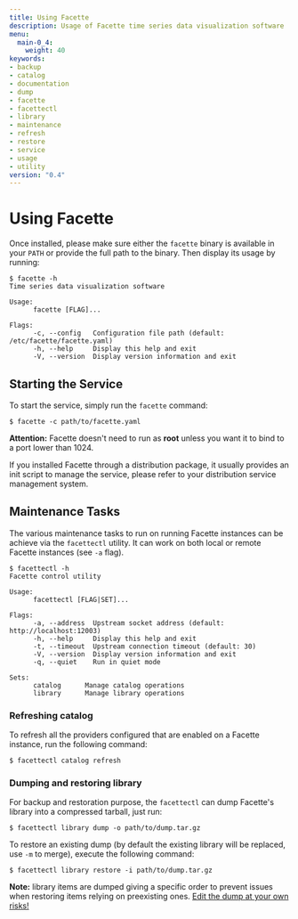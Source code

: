 ```yaml
---
title: Using Facette
description: Usage of Facette time series data visualization software
menu:
  main-0_4:
    weight: 40
keywords:
- backup
- catalog
- documentation
- dump
- facette
- facettectl
- library
- maintenance
- refresh
- restore
- service
- usage
- utility
version: "0.4"
---
```


# Using Facette

Once installed, please make sure either the `facette` binary is available in your `PATH` or provide the full path to
the binary. Then display its usage by running:

```
$ facette -h
Time series data visualization software

Usage:
      facette [FLAG]...

Flags:
      -c, --config   Configuration file path (default: /etc/facette/facette.yaml)
      -h, --help     Display this help and exit
      -V, --version  Display version information and exit
```

## Starting the Service

To start the service, simply run the `facette` command:

```
$ facette -c path/to/facette.yaml
```

<div class="warning"><span class="fa fa-warning"></span> <strong>Attention:</strong> Facette doesn't need to run as
<strong>root</strong> unless you want it to bind to a port lower than 1024.</div>

If you installed Facette through a distribution package, it usually provides an init script to manage the service,
please refer to your distribution service management system.

## Maintenance Tasks

The various maintenance tasks to run on running Facette instances can be achieve via the `facettectl` utility. It can
work on both local or remote Facette instances (see `-a` flag).

```
$ facettectl -h
Facette control utility

Usage:
      facettectl [FLAG|SET]...

Flags:
      -a, --address  Upstream socket address (default: http://localhost:12003)
      -h, --help     Display this help and exit
      -t, --timeout  Upstream connection timeout (default: 30)
      -V, --version  Display version information and exit
      -q, --quiet    Run in quiet mode

Sets:
      catalog      Manage catalog operations
      library      Manage library operations
```

### Refreshing catalog

To refresh all the providers configured that are enabled on a Facette instance, run the following command:

```
$ facettectl catalog refresh
```

### Dumping and restoring library

For backup and restoration purpose, the `facettectl` can dump Facette's library into a compressed tarball, just run:

```
$ facettectl library dump -o path/to/dump.tar.gz
```

To restore an existing dump (by default the existing library will be replaced, use
`-m` to merge), execute the following command:

```
$ facettectl library restore -i path/to/dump.tar.gz
```

<div class="note"><span class="fa fa-info-circle"></span> <strong>Note:</strong> library items are dumped giving a
specific order to prevent issues when restoring items relying on preexisting ones. <u>Edit the dump at your own
risks!</u></div>
